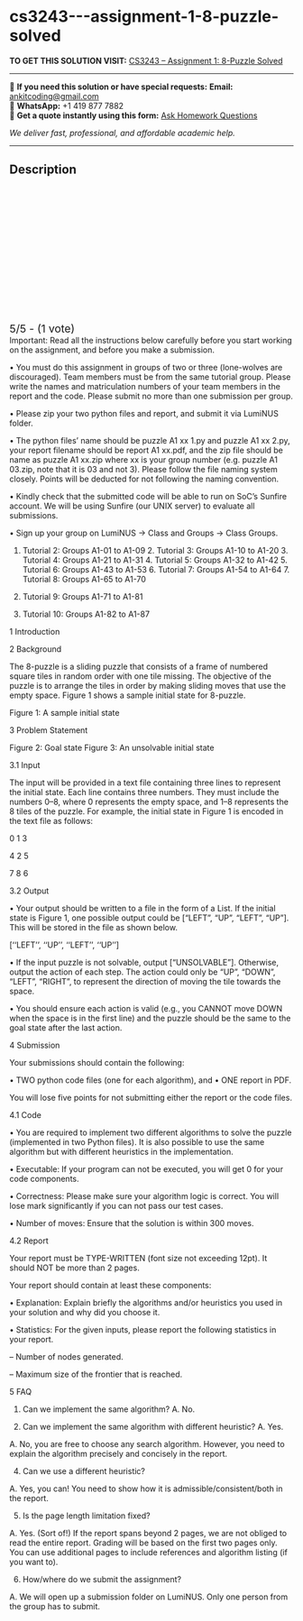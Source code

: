 # cs3243---assignment-1-8-puzzle-solved
**TO GET THIS SOLUTION VISIT:** [CS3243 – Assignment 1: 8-Puzzle Solved](https://www.ankitcodinghub.com/product/cs3243-assignment-1-8-puzzle-solved/)


---

📩 **If you need this solution or have special requests:** **Email:** ankitcoding@gmail.com  
📱 **WhatsApp:** +1 419 877 7882  
📄 **Get a quote instantly using this form:** [Ask Homework Questions](https://www.ankitcodinghub.com/services/ask-homework-questions/)

*We deliver fast, professional, and affordable academic help.*

---

<h2>Description</h2>



<div class="kk-star-ratings kksr-auto kksr-align-center kksr-valign-top" data-payload="{&quot;align&quot;:&quot;center&quot;,&quot;id&quot;:&quot;114601&quot;,&quot;slug&quot;:&quot;default&quot;,&quot;valign&quot;:&quot;top&quot;,&quot;ignore&quot;:&quot;&quot;,&quot;reference&quot;:&quot;auto&quot;,&quot;class&quot;:&quot;&quot;,&quot;count&quot;:&quot;1&quot;,&quot;legendonly&quot;:&quot;&quot;,&quot;readonly&quot;:&quot;&quot;,&quot;score&quot;:&quot;5&quot;,&quot;starsonly&quot;:&quot;&quot;,&quot;best&quot;:&quot;5&quot;,&quot;gap&quot;:&quot;4&quot;,&quot;greet&quot;:&quot;Rate this product&quot;,&quot;legend&quot;:&quot;5\/5 - (1 vote)&quot;,&quot;size&quot;:&quot;24&quot;,&quot;title&quot;:&quot;CS3243 - Assignment 1: 8-Puzzle Solved&quot;,&quot;width&quot;:&quot;138&quot;,&quot;_legend&quot;:&quot;{score}\/{best} - ({count} {votes})&quot;,&quot;font_factor&quot;:&quot;1.25&quot;}">

<div class="kksr-stars">

<div class="kksr-stars-inactive">
            <div class="kksr-star" data-star="1" style="padding-right: 4px">


<div class="kksr-icon" style="width: 24px; height: 24px;"></div>
        </div>
            <div class="kksr-star" data-star="2" style="padding-right: 4px">


<div class="kksr-icon" style="width: 24px; height: 24px;"></div>
        </div>
            <div class="kksr-star" data-star="3" style="padding-right: 4px">


<div class="kksr-icon" style="width: 24px; height: 24px;"></div>
        </div>
            <div class="kksr-star" data-star="4" style="padding-right: 4px">


<div class="kksr-icon" style="width: 24px; height: 24px;"></div>
        </div>
            <div class="kksr-star" data-star="5" style="padding-right: 4px">


<div class="kksr-icon" style="width: 24px; height: 24px;"></div>
        </div>
    </div>

<div class="kksr-stars-active" style="width: 138px;">
            <div class="kksr-star" style="padding-right: 4px">


<div class="kksr-icon" style="width: 24px; height: 24px;"></div>
        </div>
            <div class="kksr-star" style="padding-right: 4px">


<div class="kksr-icon" style="width: 24px; height: 24px;"></div>
        </div>
            <div class="kksr-star" style="padding-right: 4px">


<div class="kksr-icon" style="width: 24px; height: 24px;"></div>
        </div>
            <div class="kksr-star" style="padding-right: 4px">


<div class="kksr-icon" style="width: 24px; height: 24px;"></div>
        </div>
            <div class="kksr-star" style="padding-right: 4px">


<div class="kksr-icon" style="width: 24px; height: 24px;"></div>
        </div>
    </div>
</div>


<div class="kksr-legend" style="font-size: 19.2px;">
            5/5 - (1 vote)    </div>
    </div>
Important: Read all the instructions below carefully before you start working on the assignment, and before you make a submission.

• You must do this assignment in groups of two or three (lone-wolves are discouraged). Team members must be from the same tutorial group. Please write the names and matriculation numbers of your team members in the report and the code. Please submit no more than one submission per group.

• Please zip your two python files and report, and submit it via LumiNUS folder.

• The python files’ name should be puzzle A1 xx 1.py and puzzle A1 xx 2.py, your report filename should be report A1 xx.pdf, and the zip file should be name as puzzle A1 xx.zip where xx is your group number (e.g. puzzle A1 03.zip, note that it is 03 and not 3). Please follow the file naming system closely. Points will be deducted for not following the naming convention.

• Kindly check that the submitted code will be able to run on SoC’s Sunfire account. We will be using Sunfire (our UNIX server) to evaluate all submissions.

• Sign up your group on LumiNUS → Class and Groups → Class Groups.

1. Tutorial 2: Groups A1-01 to A1-09 2. Tutorial 3: Groups A1-10 to A1-20 3. Tutorial 4: Groups A1-21 to A1-31 4. Tutorial 5: Groups A1-32 to A1-42 5. Tutorial 6: Groups A1-43 to A1-53 6. Tutorial 7: Groups A1-54 to A1-64 7. Tutorial 8: Groups A1-65 to A1-70

8. Tutorial 9: Groups A1-71 to A1-81

9. Tutorial 10: Groups A1-82 to A1-87

1 Introduction

2 Background

The 8-puzzle is a sliding puzzle that consists of a frame of numbered square tiles in random order with one tile missing. The objective of the puzzle is to arrange the tiles in order by making sliding moves that use the empty space. Figure 1 shows a sample initial state for 8-puzzle.

Figure 1: A sample initial state

3 Problem Statement

Figure 2: Goal state Figure 3: An unsolvable initial state

3.1 Input

The input will be provided in a text file containing three lines to represent the initial state. Each line contains three numbers. They must include the numbers 0–8, where 0 represents the empty space, and 1–8 represents the 8 tiles of the puzzle. For example, the initial state in Figure 1 is encoded in the text file as follows:

0 1 3

4 2 5

7 8 6

3.2 Output

• Your output should be written to a file in the form of a List. If the initial state is Figure 1, one possible output could be [“LEFT”, “UP”, “LEFT”, “UP”]. This will be stored in the file as shown below.

[‘‘LEFT’’, ‘‘UP’’, ‘‘LEFT’’, ‘‘UP’’]

• If the input puzzle is not solvable, output [“UNSOLVABLE”]. Otherwise, output the action of each step. The action could only be “UP”, “DOWN”, “LEFT”, “RIGHT”, to represent the direction of moving the tile towards the space.

• You should ensure each action is valid (e.g., you CANNOT move DOWN when the space is in the first line) and the puzzle should be the same to the goal state after the last action.

4 Submission

Your submissions should contain the following:

• TWO python code files (one for each algorithm), and • ONE report in PDF.

You will lose five points for not submitting either the report or the code files.

4.1 Code

• You are required to implement two different algorithms to solve the puzzle (implemented in two Python files). It is also possible to use the same algorithm but with different heuristics in the implementation.

• Executable: If your program can not be executed, you will get 0 for your code components.

• Correctness: Please make sure your algorithm logic is correct. You will lose mark significantly if you can not pass our test cases.

• Number of moves: Ensure that the solution is within 300 moves.

4.2 Report

Your report must be TYPE-WRITTEN (font size not exceeding 12pt). It should NOT be more than 2 pages.

Your report should contain at least these components:

• Explanation: Explain briefly the algorithms and/or heuristics you used in your solution and why did you choose it.

• Statistics: For the given inputs, please report the following statistics in your report.

– Number of nodes generated.

– Maximum size of the frontier that is reached.

5 FAQ

1. Can we implement the same algorithm? A. No.

2. Can we implement the same algorithm with different heuristic? A. Yes.

A. No, you are free to choose any search algorithm. However, you need to explain the algorithm precisely and concisely in the report.

4. Can we use a different heuristic?

A. Yes, you can! You need to show how it is admissible/consistent/both in the report.

5. Is the page length limitation fixed?

A. Yes. (Sort of!) If the report spans beyond 2 pages, we are not obliged to read the entire report. Grading will be based on the first two pages only. You can use additional pages to include references and algorithm listing (if you want to).

6. How/where do we submit the assignment?

A. We will open up a submission folder on LumiNUS. Only one person from the group has to submit.
